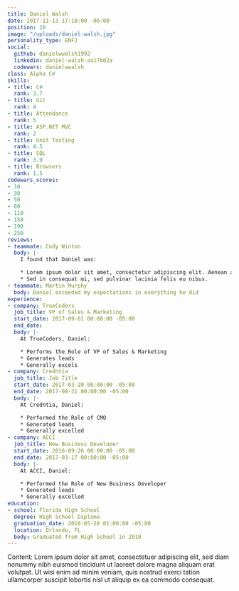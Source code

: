 ```yaml
---
title: Daniel Walsh
date: 2017-11-13 17:18:00 -06:00
position: 16
image: "/uploads/daniel-walsh.jpg"
personality_type: ENFJ
social:
  github: danielwwalsh1992
  linkedin: daniel-walsh-aa17b02a
  codewars: danielwwalsh
class: Alpha C#
skills:
- title: C#
  rank: 3.7
- title: Git
  rank: 4
- title: Attendance
  rank: 5
- title: ASP.NET MVC
  rank: 2
- title: Unit Testing
  rank: 4.5
- title: SQL
  rank: 3.9
- title: Browsers
  rank: 1.5
codewars_scores:
- 10
- 30
- 50
- 80
- 110
- 150
- 190
- 250
reviews:
- teammate: Cody Winton
  body: |-
    I found that Daniel was:

    * Lorem ipsum dolor sit amet, consectetur adipiscing elit. Aenean ac interdum nisi.
    * Sed in consequat mi, sed pulvinar lacinia felis eu nibus.
- teammate: Martin Murphy
  body: Daniel exceeded my expectations in everything he did
experience:
- company: TrueCoders
  job_title: VP of Sales & Marketing
  start_date: 2017-09-01 00:00:00 -05:00
  end_date: 
  body: |-
    At TrueCoders, Daniel:

    * Performs the Role of VP of Sales & Marketing
    * Generates leads
    * Generally excels
- company: Credntia
  job_title: Job Title
  start_date: 2017-03-20 00:00:00 -05:00
  end_date: 2017-08-31 00:00:00 -05:00
  body: |-
    At Credntia, Daniel:

    * Performed the Role of CMO
    * Generated leads
    * Generally excelled
- company: ACCI
  job_title: New Business Developer
  start_date: 2016-09-26 00:00:00 -05:00
  end_date: 2017-03-17 00:00:00 -05:00
  body: |-
    At ACCI, Daniel:

    * Performed the Role of New Business Developer
    * Generated leads
    * Generally excelled
education:
- school: Florida High School
  degree: High School Diploma
  graduation_date: 2010-05-28 01:00:00 -05:00
  location: Orlando, FL
  body: Graduated from High School in 2010
---
```


Content: Lorem ipsum dolor sit amet, consectetuer adipiscing elit, sed diam nonummy nibh euismod tincidunt ut laoreet dolore magna aliquam erat volutpat. Ut wisi enim ad minim veniam, quis nostrud exerci tation ullamcorper suscipit lobortis nisl ut aliquip ex ea commodo consequat.
